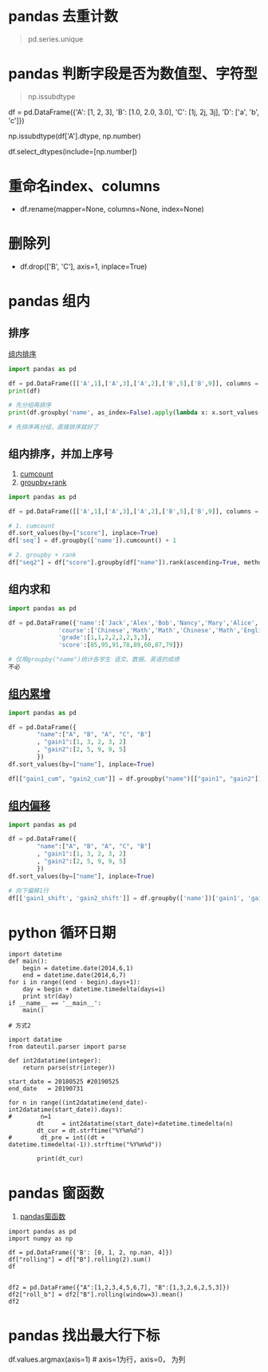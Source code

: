 # pandas 去重计数
> pd.series.unique

# pandas 判断字段是否为数值型、字符型

> np.issubdtype

df = pd.DataFrame({'A': [1, 2, 3], 'B': [1.0, 2.0, 3.0], 
                   'C': [1j, 2j, 3j], 'D': ['a', 'b', 'c']})

np.issubdtype(df['A'].dtype, np.number)

df.select_dtypes(include=[np.number])

# 重命名index、columns

- df.rename(mapper=None, columns=None, index=None)

# 删除列

- df.drop(['B', 'C'], axis=1, inplace=True)

# pandas 组内

## 排序

[组内排序](https://zhuanlan.zhihu.com/p/30277559)

```python
import pandas as pd

df = pd.DataFrame([['A',1],['A',3],['A',2],['B',5],['B',9]], columns = ['name','score'])
print(df)

# 先分组再排序
print(df.groupby('name', as_index=False).apply(lambda x: x.sort_values('score', ascending=False)))

# 先排序再分组，直接排序就好了
```

## 组内排序，并加上序号

1. [cumcount](http://www.imooc.com/wenda/detail/566046)
2. [groupby+rank](https://blog.csdn.net/u010652755/article/details/90760692)

```python
import pandas as pd

df = pd.DataFrame([['A',1],['A',3],['A',2],['B',5],['B',9]], columns = ['name','score'])

# 1. cumcount
df.sort_values(by=["score"], inplace=True)
df['seq'] = df.groupby(['name']).cumcount() + 1

# 2. groupby + rank
df["seq2"] = df["score"].groupby(df["name"]).rank(ascending=True, method="min")
```

## 组内求和

```python
import pandas as pd

df = pd.DataFrame({'name':['Jack','Alex','Bob','Nancy','Mary','Alice','Jerry','Wolf'],
              'course':['Chinese','Math','Math','Chinese','Math','English','Chinese','English'],
              'grade':[1,1,2,2,2,2,3,3],
              'score':[85,95,91,78,89,60,87,79]})

# 仅用groupby("name")统计各学生 语文、数据、英语的成绩
不必
```

## [组内累增](https://stackoverflow.com/questions/22650833/pandas-groupby-cumulative-sum)

```python
import pandas as pd

df = pd.DataFrame({
        "name":["A", "B", "A", "C", "B"]
        , "gain1":[1, 3, 2, 3, 2]
        , "gain2":[2, 5, 9, 9, 5]
        })
df.sort_values(by=["name"], inplace=True)

df[["gain1_cum", "gain2_cum"]] = df.groupby("name")[["gain1", "gain2"]].apply(lambda x:x.cumsum())
```

## [组内偏移](https://blog.csdn.net/qq_16949707/article/details/105037058)

```python
import pandas as pd

df = pd.DataFrame({
        "name":["A", "B", "A", "C", "B"]
        , "gain1":[1, 3, 2, 3, 2]
        , "gain2":[2, 5, 9, 9, 5]
        })
df.sort_values(by=["name"], inplace=True)

# 向下偏移1行
df[['gain1_shift', 'gain2_shift']] = df.groupby(['name'])['gain1', 'gain2'].shift(1)
```

# python 循环日期

```
import datetime
def main():
    begin = datetime.date(2014,6,1)
    end = datetime.date(2014,6,7)
for i in range((end - begin).days+1):
    day = begin + datetime.timedelta(days=i)
    print str(day)
if __name__ == '__main__':
    main()

```

```
# 方式2

import datatime
from dateutil.parser import parse

def int2datatime(integer):
    return parse(str(integer))

start_date = 20180525 #20190525
end_date   = 20190731

for n in range((int2datatime(end_date)-int2datatime(start_date)).days):
#        n=1
        dt     = int2datatime(start_date)+datetime.timedelta(n)
        dt_cur = dt.strftime("%Y%m%d")
#        dt_pre = int((dt + datetime.timedelta(-1)).strftime("%Y%m%d"))
        
        print(dt_cur)
```

# pandas 窗函数
1. [pandas窗函数](https://www.cnblogs.com/jingsupo/p/python-pandas-rolling.html)
```
import pandas as pd
import numpy as np

df = pd.DataFrame({'B': [0, 1, 2, np.nan, 4]})
df["rolling"] = df["B"].rolling(2).sum()
df


df2 = pd.DataFrame({"A":[1,2,3,4,5,6,7], "B":[1,3,2,6,2,5,3]})
df2["roll_b"] = df2["B"].rolling(window=3).mean()
df2
```

# pandas 找出最大行下标
df.values.argmax(axis=1) # axis=1为行，axis=0， 为列